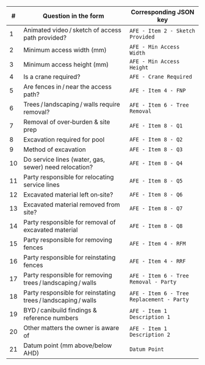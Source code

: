 | #  | Question in the form                                          | Corresponding JSON key                    |
| -- | ------------------------------------------------------------- | ----------------------------------------- |
| 1  | Animated video / sketch of access path provided?              | `AFE - Item 2 - Sketch Provided`          |
| 2  | Minimum access width (mm)                                     | `AFE - Min Access Width`                  |
| 3  | Minimum access height (mm)                                    | `AFE - Min Access Height`                 |
| 4  | Is a crane required?                                          | `AFE - Crane Required`                    |
| 5  | Are fences in / near the access path?                         | `AFE - Item 4 - FNP`                      |
| 6  | Trees / landscaping / walls require removal?                  | `AFE - Item 6 - Tree Removal`             |
| 7  | Removal of over‑burden & site prep                            | `AFE - Item 8 - Q1`                       |
| 8  | Excavation required for pool                                  | `AFE - Item 8 - Q2`                       |
| 9  | Method of excavation                                          | `AFE - Item 8 - Q3`                       |
| 10 | Do service lines (water, gas, sewer) need relocation?         | `AFE - Item 8 - Q4`                       |
| 11 | Party responsible for relocating service lines                | `AFE - Item 8 - Q5`                       |
| 12 | Excavated material left on‑site?                              | `AFE - Item 8 - Q6`                       |
| 13 | Excavated material removed from site?                         | `AFE - Item 8 - Q7`                       |
| 14 | Party responsible for removal of excavated material           | `AFE - Item 8 - Q8`                       |
| 15 | Party responsible for removing fences                         | `AFE - Item 4 - RFM`                      |
| 16 | Party responsible for reinstating fences                      | `AFE - Item 4 - RRF`                      |
| 17 | Party responsible for removing trees / landscaping / walls    | `AFE - Item 6 - Tree Removal - Party`     |
| 18 | Party responsible for reinstating trees / landscaping / walls | `AFE - Item 6 - Tree Replacement - Party` |
| 19 | BYD / canibuild findings & reference numbers                  | `AFE - Item 1 Description 1`              |
| 20 | Other matters the owner is aware of                           | `AFE - Item 1 Description 2`              |
| 21 | Datum point (mm above/below AHD)                              | `Datum Point`                             |
